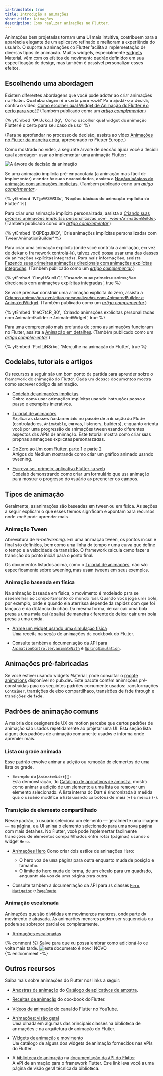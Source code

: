 ```yaml
---
ia-translate: true
title: Introdução a animações
short-title: Animações
description: Como realizar animações no Flutter.
---
```


Animações bem projetadas tornam uma UI mais intuitiva, contribuem para a aparência elegante de um aplicativo refinado e melhoram a experiência do usuário. O suporte a animações do Flutter facilita a implementação de diversos tipos de animação. Muitos widgets, especialmente [widgets Material][], vêm com os efeitos de movimento padrão definidos em sua especificação de design, mas também é possível personalizar esses efeitos.

## Escolhendo uma abordagem

Existem diferentes abordagens que você pode adotar ao criar animações no Flutter. Qual abordagem é a certa para você? Para ajudá-lo a decidir, confira o vídeo, [Como escolher qual Widget de Animação do Flutter é o certo para você?][] (Também publicado como um [_artigo complementar_][article1].)

{% ytEmbed 'GXIJJkq_H8g', 'Como escolher qual widget de animação Flutter é o certo para seu caso de uso' %}

(Para se aprofundar no processo de decisão, assista ao vídeo [Animações no Flutter da maneira certa][], apresentado no Flutter Europe.)

Como mostrado no vídeo, a seguinte árvore de decisão ajuda você a decidir qual abordagem usar ao implementar uma animação Flutter:

<img src='/assets/images/docs/ui/animations/animation-decision-tree.png'
    alt="A árvore de decisão da animação" class="mw-100">

Se uma animação implícita pré-empacotada (a animação mais fácil de implementar) atender às suas necessidades, assista a [Noções básicas de animação com animações implícitas][]. (Também publicado como um [_artigo complementar_][article2].)

{% ytEmbed 'IVTjpW3W33s', 'Noções básicas de animação implícita do Flutter' %}

Para criar uma animação implícita personalizada, assista a [Criando suas próprias animações implícitas personalizadas com TweenAnimationBuilder][]. (Também publicado como um [_artigo complementar_][article3].)

{% ytEmbed '6KiPEqzJIKQ', 'Crie animações implícitas personalizadas com TweenAnimationBuilder' %}

Para criar uma animação explícita (onde você controla a animação, em vez de deixar o framework controlá-la), talvez você possa usar uma das classes de animações explícitas integradas. Para mais informações, assista [Fazendo suas primeiras animações direcionais com animações explícitas integradas][]. (Também publicado como um [_artigo complementar_][article4].)

{% ytEmbed 'CunyH6unILQ', 'Fazendo suas primeiras animações direcionais com animações explícitas integradas', true %}

Se você precisar construir uma animação explícita do zero, assista a [Criando animações explícitas personalizadas com AnimatedBuilder e AnimatedWidget][]. (Também publicado como um [_artigo complementar_][article5].)

{% ytEmbed 'fneC7t4R_B0', 'Criando animações explícitas personalizadas com AnimatedBuilder e AnimatedWidget', true %}

Para uma compreensão mais profunda de como as animações funcionam no Flutter, assista a [Animação em detalhes][]. (Também publicado como um [_artigo complementar_][article6].)

{% ytEmbed 'PbcILiN8rbo', 'Mergulhe na animação do Flutter', true %}

## Codelabs, tutoriais e artigos

Os recursos a seguir são um bom ponto de partida para aprender sobre o framework de animação do Flutter. Cada um desses documentos mostra como escrever código de animação.

* [Codelab de animações implícitas][]<br>
  Cobre como usar animações implícitas usando instruções passo a passo e exemplos interativos.

* [Tutorial de animações][]<br>
  Explica as classes fundamentais no pacote de animação do Flutter (controladores, `Animatable`, curvas, listeners, builders), enquanto orienta você por uma progressão de animações tween usando diferentes aspectos das APIs de animação. Este tutorial mostra como criar suas próprias animações explícitas personalizadas.

* [Do Zero ao Um com Flutter, parte 1][] e [parte 2][]<br>
  Artigos do Medium mostrando como criar um gráfico animado usando tweening.

* [Escreva seu primeiro aplicativo Flutter na web][]<br>
  Codelab demonstrando como criar um formulário que usa animação para mostrar o progresso do usuário ao preencher os campos.

## Tipos de animação

Geralmente, as animações são baseadas em tween ou em física. As seções a seguir explicam o que esses termos significam e apontam para recursos onde você pode aprender mais.

### Animação Tween

Abreviatura de _in-betweening_. Em uma animação tween, os pontos inicial e final são definidos, bem como uma linha do tempo e uma curva que define o tempo e a velocidade da transição. O framework calcula como fazer a transição do ponto inicial para o ponto final.

Os documentos listados acima, como o [Tutorial de animações][], não são especificamente sobre tweening, mas usam tweens em seus exemplos.

### Animação baseada em física

Na animação baseada em física, o movimento é modelado para se assemelhar ao comportamento do mundo real. Quando você joga uma bola, por exemplo, onde e quando ela aterrissa depende da rapidez com que foi lançada e da distância do chão. Da mesma forma, deixar cair uma bola presa a uma mola cai (e salta) de maneira diferente de deixar cair uma bola presa a uma corda.

* [Anime um widget usando uma simulação física][]<br>
  Uma receita na seção de animações do cookbook do Flutter.

* Consulte também a documentação da API para [`AnimationController.animateWith`][] e [`SpringSimulation`][].

## Animações pré-fabricadas

Se você estiver usando widgets Material, pode consultar o [pacote animations][] disponível no pub.dev. Este pacote contém animações pré-construídas para os seguintes padrões comumente usados: transformações `Container`, transições de eixo compartilhado, transições de fade through e transições de fade.

## Padrões de animação comuns

A maioria dos designers de UX ou motion percebe que certos padrões de animação são usados repetidamente ao projetar uma UI. Esta seção lista alguns dos padrões de animação comumente usados e informa onde aprender mais.

### Lista ou grade animada

Esse padrão envolve animar a adição ou remoção de elementos de uma lista ou grade.

* Exemplo de [`AnimatedList`][]:<br>
  Esta demonstração, do [Catálogo de aplicativos de amostra][], mostra como animar a adição de um elemento a uma lista ou remover um elemento selecionado. A lista interna do Dart é sincronizada à medida que o usuário modifica a lista usando os botões de mais (+) e menos (-).

### Transição de elemento compartilhado

Nesse padrão, o usuário seleciona um elemento — geralmente uma imagem — na página, e a UI anima o elemento selecionado para uma nova página com mais detalhes. No Flutter, você pode implementar facilmente transições de elementos compartilhados entre rotas (páginas) usando o widget `Hero`.

* [Animações Hero][]
  Como criar dois estilos de animações Hero:
  * O hero voa de uma página para outra enquanto muda de posição e tamanho.
  * O limite do hero muda de forma, de um círculo para um quadrado, enquanto ele voa de uma página para outra.

* Consulte também a documentação da API para as classes [`Hero`][], [`Navigator`][] e [`PageRoute`][].

### Animação escalonada

Animações que são divididas em movimentos menores, onde parte do movimento é atrasada. As animações menores podem ser sequenciais ou podem se sobrepor parcial ou completamente.

* [Animações escalonadas][]

{% comment %}
  Salve para que eu possa lembrar como adicioná-lo de volta mais tarde.
  <img src="/assets/images/docs/ic_new_releases_black_24px.svg" alt="este documento é novo!"> NOVO<br>
{% endcomment -%}

## Outros recursos

Saiba mais sobre animações do Flutter nos links a seguir:

* [Amostras de animação][] do [Catálogo de aplicativos de amostra][].

* [Receitas de animação][] do cookbook do Flutter.

* [Vídeos de animação][] do canal do Flutter no YouTube.

* [Animações: visão geral][]<br>
  Uma olhada em algumas das principais classes na biblioteca de animações e na arquitetura de animação do Flutter.

* [Widgets de animação e movimento][]<br>
  Um catálogo de alguns dos widgets de animação fornecidos nas APIs do Flutter.

* A [biblioteca de animação][] na [documentação da API do Flutter][]<br>
  A API de animação para o framework Flutter. Este link leva você a uma página de visão geral técnica da biblioteca.

[Anime um widget usando uma simulação física]: /cookbook/animation/physics-simulation
[Exemplo de `AnimatedList`]: https://flutter.github.io/samples/animations.html
[Widgets de animação e movimento]: /ui/widgets/animation
[Noções básicas de animação com animações implícitas]: {{site.yt.watch}}?v=IVTjpW3W33s&list=PLjxrf2q8roU2v6UqYlt_KPaXlnjbYySua&index=1
[Animação em detalhes]: {{site.yt.watch}}?v=PbcILiN8rbo&list=PLjxrf2q8roU2v6UqYlt_KPaXlnjbYySua&index=5
[biblioteca de animação]: {{site.api}}/flutter/animation/animation-library.html
[Receitas de animação]: /cookbook/animation
[Amostras de animação]: {{site.repo.samples}}/tree/main/animations#animation-samples
[Vídeos de animação]: {{site.social.youtube}}/search?query=animation
[Animações no Flutter da maneira certa]: {{site.yt.watch}}?v=wnARLByOtKA&t=3s
[Animações: visão geral]: /ui/animations/overview
[pacote animations]: {{site.pub}}/packages/animations
[Tutorial de animações]: /ui/animations/tutorial
[`AnimationController.animateWith`]: {{site.api}}/flutter/animation/AnimationController/animateWith.html
[article1]: {{site.flutter-medium}}/how-to-choose-which-flutter-animation-widget-is-right-for-you-79ecfb7e72b5
[article2]: {{site.flutter-medium}}/flutter-animation-basics-with-implicit-animations-95db481c5916
[article3]: {{site.flutter-medium}}/custom-implicit-animations-in-flutter-with-tweenanimationbuilder-c76540b47185
[article4]: {{site.flutter-medium}}/directional-animations-with-built-in-explicit-animations-3e7c5e6fbbd7
[article5]: {{site.flutter-medium}}/when-should-i-useanimatedbuilder-or-animatedwidget-57ecae0959e8
[article6]: {{site.flutter-medium}}/animation-deep-dive-39d3ffea111f
[Criando suas próprias animações implícitas personalizadas com TweenAnimationBuilder]: {{site.yt.watch}}?v=6KiPEqzJIKQ&feature=youtu.be
[Criando animações explícitas personalizadas com AnimatedBuilder e AnimatedWidget]: {{site.yt.watch}}?v=fneC7t4R_B0&list=PLjxrf2q8roU2v6UqYlt_KPaXlnjbYySua&index=4
[documentação da API do Flutter]: {{site.api}}
[`Hero`]: {{site.api}}/flutter/widgets/Hero-class.html
[Animações Hero]: /ui/animations/hero-animations
[Como escolher qual Widget de Animação do Flutter é o certo para você?]: {{site.yt.watch}}?v=GXIJJkq_H8g
[Codelab de animações implícitas]: /codelabs/implicit-animations
[Fazendo suas primeiras animações direcionais com animações explícitas integradas]: {{site.yt.watch}}?v=CunyH6unILQ&list=PLjxrf2q8roU2v6UqYlt_KPaXlnjbYySua&index=3
[widgets Material]: /ui/widgets/material
[`Navigator`]: {{site.api}}/flutter/widgets/Navigator-class.html
[`PageRoute`]: {{site.api}}/flutter/widgets/PageRoute-class.html
[parte 2]: {{site.medium}}/dartlang/zero-to-one-with-flutter-part-two-5aa2f06655cb
[Catálogo de aplicativos de amostra]: https://flutter.github.io/samples
[`SpringSimulation`]: {{site.api}}/flutter/physics/SpringSimulation-class.html
[Animações escalonadas]: /ui/animations/staggered-animations
[Escreva seu primeiro aplicativo Flutter na web]: /get-started/codelab-web
[Do Zero ao Um com Flutter, parte 1]: {{site.medium}}/dartlang/zero-to-one-with-flutter-43b13fd7b354


